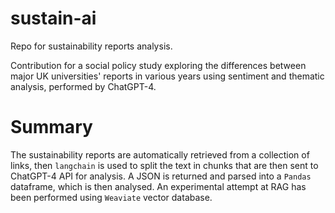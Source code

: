 # sustain-ai
Repo for sustainability reports analysis.

Contribution for a social policy study exploring the differences between major UK universities' reports in various years using sentiment and thematic analysis, performed by ChatGPT-4.

# Summary
The sustainability reports are automatically retrieved from a collection of links, then `langchain` is used to split the text in chunks that are then sent to ChatGPT-4 API for analysis. A JSON is returned and parsed into a `Pandas` dataframe, which is then analysed. An experimental attempt at RAG has been performed using `Weaviate` vector database.
